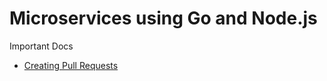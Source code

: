 # Microservices using Go and Node.js

Important Docs

- [Creating Pull Requests](./docs/git-pull-request.md)
